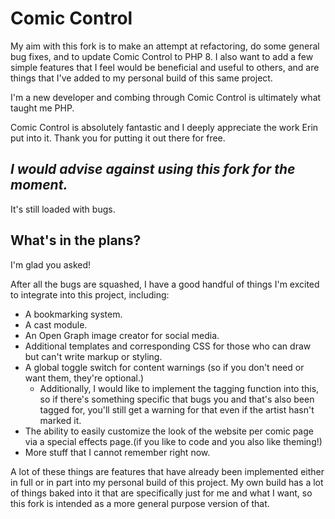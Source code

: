 <main>
<h1>Comic Control</h1>
<p>My aim with this fork is to make an attempt at refactoring, do some general bug fixes, and to update Comic Control to PHP 8. I also want to add a few simple features that I feel would be beneficial and useful to others, and are things that I've added to my personal build of this same project.</p>
<p>I'm a new developer and combing through Comic Control is ultimately what taught me PHP.</p>
<p>Comic Control is absolutely fantastic and I deeply appreciate the work Erin put into it. Thank you for putting it out there for free.</p>

<h2><em>I would advise against using this fork for the moment.</em></h2>
<p>It's still loaded with bugs.</p>

<h2>What's in the plans?</h2>
<p>I'm glad you asked!</p>
<p>After all the bugs are squashed, I have a good handful of things I'm excited to integrate into this project, including:</p>
<ul>
  <li>A bookmarking system.</li>
  <li>A cast module.</li>
  <li>An Open Graph image creator for social media.</li>
  <li>Additional templates and corresponding CSS for those who can draw but can't write markup or styling.</li>
  <li>A global toggle switch for content warnings (so if you don't need or want them, they're optional.)
  <ul><li>Additionally, I would like to implement the tagging function into this, so if there's something specific that bugs you and that's also been tagged for, you'll still get a warning for that even if the artist hasn't marked it.</li></ul></li>
  <li>The ability to easily customize the look of the website per comic page via a special effects page.(if you like to code and you also like theming!)</li>
  <li>More stuff that I cannot remember right now.</li>
</ul>
<p>A lot of these things are features that have already been implemented either in full or in part into my personal build of this project. My own build has a lot of things baked into it that are specifically just for me and what I want, so this fork is intended as a more general purpose version of that.</p>
</main>
